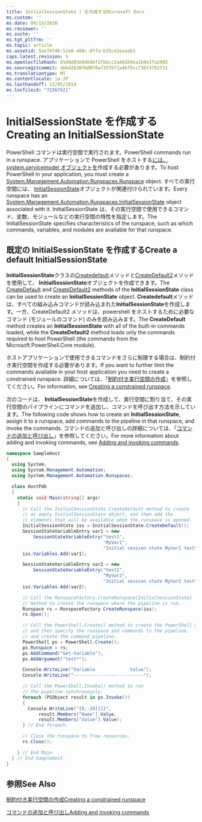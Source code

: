 ```yaml
---
title: InitialSessionState | を作成するMicrosoft Docs
ms.custom: ''
ms.date: 09/13/2016
ms.reviewer: ''
ms.suite: ''
ms.tgt_pltfrm: ''
ms.topic: article
ms.assetid: 5ae707db-52e0-408c-87fa-b35c42eaaab1
caps.latest.revision: 5
ms.openlocfilehash: 9140d03e046def2fbbcc2a842b9ea1b9e1fa2985
ms.sourcegitcommit: debd2b38fb8070a7357bf1a4bf9cc736f3702f31
ms.translationtype: MT
ms.contentlocale: ja-JP
ms.lasthandoff: 12/05/2019
ms.locfileid: "72367621"
---
```

# <a name="creating-an-initialsessionstate"></a><span data-ttu-id="7011f-102">InitialSessionState を作成する</span><span class="sxs-lookup"><span data-stu-id="7011f-102">Creating an InitialSessionState</span></span>

<span data-ttu-id="7011f-103">PowerShell コマンドは実行空間で実行されます。</span><span class="sxs-lookup"><span data-stu-id="7011f-103">PowerShell commands run in a runspace.</span></span>
<span data-ttu-id="7011f-104">アプリケーションで PowerShell をホストする[には、system.servicemodel オブジェクトを](/dotnet/api/System.Management.Automation.Runspaces.Runspace)作成する必要があります。</span><span class="sxs-lookup"><span data-stu-id="7011f-104">To host PowerShell in your application, you must create a [System.Management.Automation.Runspaces.Runspace](/dotnet/api/System.Management.Automation.Runspaces.Runspace) object.</span></span>
<span data-ttu-id="7011f-105">すべての実行空間には、 [InitialSessionState](/dotnet/api/System.Management.Automation.Runspaces.InitialSessionState)オブジェクトが関連付けられています。</span><span class="sxs-lookup"><span data-stu-id="7011f-105">Every runspace has an [System.Management.Automation.Runspaces.InitialSessionState](/dotnet/api/System.Management.Automation.Runspaces.InitialSessionState) object associated with it.</span></span>
<span data-ttu-id="7011f-106">InitialSessionState は、その実行空間で使用できるコマンド、変数、モジュールなどの実行空間の特性を指定します。</span><span class="sxs-lookup"><span data-stu-id="7011f-106">The InitialSessionState specifies characteristics of the runspace, such as which commands, variables, and modules are available for that runspace.</span></span>

## <a name="create-a-default-initialsessionstate"></a><span data-ttu-id="7011f-107">既定の InitialSessionState を作成する</span><span class="sxs-lookup"><span data-stu-id="7011f-107">Create a default InitialSessionState</span></span>

<span data-ttu-id="7011f-108">**InitialSessionState**クラスの[Createdefault](/dotnet/api/System.Management.Automation.Runspaces.InitialSessionState.CreateDefault)メソッドと[CreateDefault2](/dotnet/api/System.Management.Automation.Runspaces.InitialSessionState.CreateDefault2)メソッドを使用して、 **InitialSessionState**オブジェクトを作成できます。</span><span class="sxs-lookup"><span data-stu-id="7011f-108">The [CreateDefault](/dotnet/api/System.Management.Automation.Runspaces.InitialSessionState.CreateDefault) and [CreateDefault2](/dotnet/api/System.Management.Automation.Runspaces.InitialSessionState.CreateDefault2) methods of the **InitialSessionState** class can be used to create an **InitialSessionState** object.</span></span>
<span data-ttu-id="7011f-109">**Createdefault**メソッドは、すべての組み込みコマンドが読み込まれた**InitialSessionState**を作成します。一方、CreateDefault2 メソッドは、powershell をホストするために必要なコマンド (モジュールのコマンド) のみを読み込みます。</span><span class="sxs-lookup"><span data-stu-id="7011f-109">The **CreateDefault** method creates an **InitialSessionState** with all of the built-in commands loaded, while the **CreateDefault2** method loads only the commands required to host PowerShell (the commands from the Microsoft.PowerShell.Core module).</span></span>

<span data-ttu-id="7011f-110">ホストアプリケーションで使用できるコマンドをさらに制限する場合は、制約付き実行空間を作成する必要があります。</span><span class="sxs-lookup"><span data-stu-id="7011f-110">If you want to further limit the commands available in your host application you need to create a constrained runspace.</span></span>
<span data-ttu-id="7011f-111">詳細については、「[制約付き実行空間の作成](creating-a-constrained-runspace.md)」を参照してください。</span><span class="sxs-lookup"><span data-stu-id="7011f-111">For information, see [Creating a constrained runspace](creating-a-constrained-runspace.md).</span></span>

<span data-ttu-id="7011f-112">次のコードは、 **InitialSessionState**を作成して、実行空間に割り当て、その実行空間のパイプラインにコマンドを追加し、コマンドを呼び出す方法を示しています。</span><span class="sxs-lookup"><span data-stu-id="7011f-112">The following code shows how to create an **InitialSessionState**, assign it to a runspace, add commands to the pipeline in that runspace, and invoke the commands.</span></span>
<span data-ttu-id="7011f-113">コマンドの追加と呼び出しの詳細については、「[コマンドの追加と呼び出し](adding-and-invoking-commands.md)」を参照してください。</span><span class="sxs-lookup"><span data-stu-id="7011f-113">For more information about adding and invoking commands, see [Adding and invoking commands](adding-and-invoking-commands.md).</span></span>

```csharp
namespace SampleHost
{
  using System;
  using System.Management.Automation;
  using System.Management.Automation.Runspaces;

  class HostP4b
  {
    static void Main(string[] args)
    {
      // Call the InitialSessionState.CreateDefault method to create
      // an empty InitialSessionState object, and then add the
      // elements that will be available when the runspace is opened.
      InitialSessionState iss = InitialSessionState.CreateDefault();
      SessionStateVariableEntry var1 = new
          SessionStateVariableEntry("test1",
                                    "MyVar1",
                                    "Initial session state MyVar1 test");
      iss.Variables.Add(var1);

      SessionStateVariableEntry var2 = new
          SessionStateVariableEntry("test2",
                                    "MyVar2",
                                    "Initial session state MyVar2 test");
      iss.Variables.Add(var2);

      // Call the RunspaceFactory.CreateRunspace(InitialSessionState)
      // method to create the runspace where the pipeline is run.
      Runspace rs = RunspaceFactory.CreateRunspace(iss);
      rs.Open();

      // Call the PowerShell.Create() method to create the PowerShell object,
      // and then specify the runspace and commands to the pipeline.
      // and create the command pipeline.
      PowerShell ps = PowerShell.Create();
      ps.Runspace = rs;
      ps.AddCommand("Get-Variable");
      ps.AddArgument("test*");

      Console.WriteLine("Variable             Value");
      Console.WriteLine("--------------------------");

      // Call the PowerShell.Invoke() method to run
      // the pipeline synchronously.
      foreach (PSObject result in ps.Invoke())
      {
        Console.WriteLine("{0,-20}{1}",
            result.Members["Name"].Value,
            result.Members["Value"].Value);
      } // End foreach.

      // Close the runspace to free resources.
      rs.Close();

    } // End Main.
  } // End SampleHost.
}
```

## <a name="see-also"></a><span data-ttu-id="7011f-114">参照</span><span class="sxs-lookup"><span data-stu-id="7011f-114">See Also</span></span>

[<span data-ttu-id="7011f-115">制約付き実行空間の作成</span><span class="sxs-lookup"><span data-stu-id="7011f-115">Creating a constrained runspace</span></span>](creating-a-constrained-runspace.md)

[<span data-ttu-id="7011f-116">コマンドの追加と呼び出し</span><span class="sxs-lookup"><span data-stu-id="7011f-116">Adding and invoking commands</span></span>](adding-and-invoking-commands.md)
